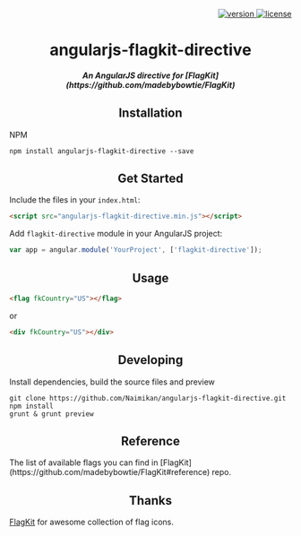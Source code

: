 <p align="right">
  <a href="https://www.npmjs.com/package/angularjs-flagkit-directive">
    <img src="https://img.shields.io/npm/v/angularjs-flagkit-directive.svg" alt="version" />
  </a>
  <a href="LICENSE">
    <img src="https://img.shields.io/npm/l/angularjs-flagkit-directive.svg" alt="license" />
  </a>
</p>

<h1 align="center">angularjs-flagkit-directive</h1>

<h5 align="center">An AngularJS directive for [FlagKit](https://github.com/madebybowtie/FlagKit)</h5>

<h2 align="center">Installation</h2>

NPM
```shell
npm install angularjs-flagkit-directive --save
```

<h2 align="center">Get Started</h2>

Include the files in your `index.html`:
```html
<script src="angularjs-flagkit-directive.min.js"></script>
```

Add `flagkit-directive` module in your AngularJS project:
```javascript
var app = angular.module('YourProject', ['flagkit-directive']);
```

<h2 align="center">Usage</h2>

```html
<flag fkCountry="US"></flag>
```
or
```html
<div fkCountry="US"></div>
```

<h2 align="center">Developing</h2>

Install dependencies, build the source files and preview

```shell
git clone https://github.com/Naimikan/angularjs-flagkit-directive.git
npm install
grunt & grunt preview
```

<h2 align="center">Reference</h2>
The list of available flags you can find in [FlagKit](https://github.com/madebybowtie/FlagKit#reference) repo.

<h2 align="center">Thanks</h2>

[FlagKit](https://github.com/madebybowtie/FlagKit) for awesome collection of flag icons.
